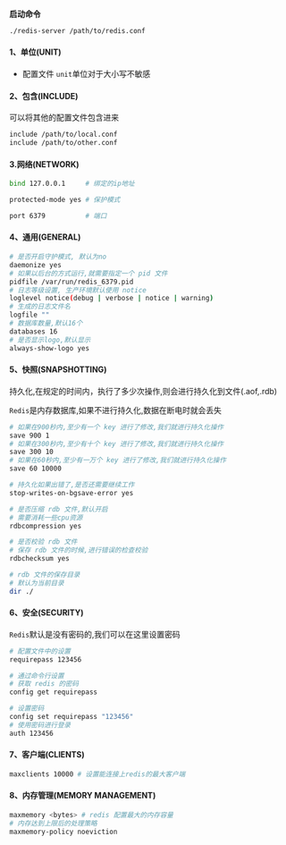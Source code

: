 **启动命令**

```bash
./redis-server /path/to/redis.conf
```

#### 1、单位(UNIT)

- 配置文件 `unit`单位对于大小写不敏感

#### 2、包含(INCLUDE)

可以将其他的配置文件包含进来

```bash
include /path/to/local.conf
include /path/to/other.conf
```

#### 3.网络(NETWORK)

```bash
bind 127.0.0.1     # 绑定的ip地址

protected-mode yes # 保护模式

port 6379          # 端口
```

#### 4、通用(GENERAL)

```bash
# 是否开启守护模式, 默认为no
daemonize yes
# 如果以后台的方式运行,就需要指定一个 pid 文件
pidfile /var/run/redis_6379.pid
# 日志等级设置, 生产环境默认使用 notice
loglevel notice(debug | verbose | notice | warning)
# 生成的日志文件名
logfile ""
# 数据库数量,默认16个
databases 16
# 是否显示logo,默认显示
always-show-logo yes
```

#### 5、快照(SNAPSHOTTING)

持久化,在规定的时间内，执行了多少次操作,则会进行持久化到文件(.aof,.rdb)

`Redis`是内存数据库,如果不进行持久化,数据在断电时就会丢失

```bash
# 如果在900秒内,至少有一个 key 进行了修改,我们就进行持久化操作
save 900 1
# 如果在300秒内,至少有十个 key 进行了修改,我们就进行持久化操作
save 300 10
# 如果在60秒内,至少有一万个 key 进行了修改,我们就进行持久化操作
save 60 10000

# 持久化如果出错了,是否还需要继续工作
stop-writes-on-bgsave-error yes

# 是否压缩 rdb 文件,默认开启
# 需要消耗一些cpu资源
rdbcompression yes

# 是否校验 rdb 文件
# 保存 rdb 文件的时候,进行错误的检查校验
rdbchecksum yes

# rdb 文件的保存目录
# 默认为当前目录
dir ./
```

#### 6、安全(SECURITY)

`Redis`默认是没有密码的,我们可以在这里设置密码

```bash
# 配置文件中的设置
requirepass 123456

# 通过命令行设置
# 获取 redis 的密码
config get requirepass

# 设置密码
config set requirepass "123456"
# 使用密码进行登录
auth 123456
```

#### 7、客户端(CLIENTS)

```bash
maxclients 10000 # 设置能连接上redis的最大客户端
```

#### 8、内存管理(MEMORY MANAGEMENT)

```bash
maxmemory <bytes> # redis 配置最大的内存容量
# 内存达到上限后的处理策略
maxmemory-policy noeviction
```

